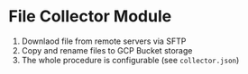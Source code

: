 # File Collector Module

1. Downlaod file from remote servers via SFTP
2. Copy and rename files to GCP Bucket storage
3. The whole procedure is configurable (see `collector.json`)
